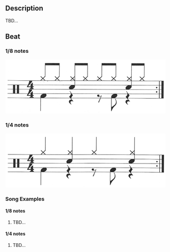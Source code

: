 ## Description

TBD...

## Beat

### 1/8 notes

![9-8th-notes](9-8th.png)

### 1/4 notes

![9-4th-notes](9-4th.png)

### Song Examples

#### 1/8 notes

1. TBD...

#### 1/4 notes

1. TBD...